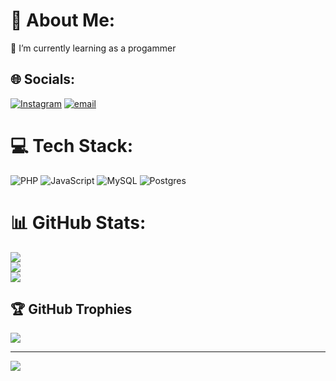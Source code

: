 # 💫 About Me:
🔭 I’m currently learning as a progammer


## 🌐 Socials:
[![Instagram](https://img.shields.io/badge/Instagram-%23E4405F.svg?logo=Instagram&logoColor=white)](https://instagram.com/https://www.instagram.com/achmadqt/) [![email](https://img.shields.io/badge/Email-D14836?logo=gmail&logoColor=white)](mailto:achmadhabibu@gmail.com) 

# 💻 Tech Stack:
![PHP](https://img.shields.io/badge/php-%23777BB4.svg?style=for-the-badge&logo=php&logoColor=white) ![JavaScript](https://img.shields.io/badge/javascript-%23323330.svg?style=for-the-badge&logo=javascript&logoColor=%23F7DF1E) ![MySQL](https://img.shields.io/badge/mysql-4479A1.svg?style=for-the-badge&logo=mysql&logoColor=white) ![Postgres](https://img.shields.io/badge/postgres-%23316192.svg?style=for-the-badge&logo=postgresql&logoColor=white)
# 📊 GitHub Stats:
![](https://github-readme-stats.vercel.app/api?username=achmad-gg&theme=dark&hide_border=false&include_all_commits=false&count_private=false)<br/>
![](https://nirzak-streak-stats.vercel.app/?user=achmad-gg&theme=dark&hide_border=false)<br/>
![](https://github-readme-stats.vercel.app/api/top-langs/?username=achmad-gg&theme=dark&hide_border=false&include_all_commits=false&count_private=false&layout=compact)

## 🏆 GitHub Trophies
![](https://github-profile-trophy.vercel.app/?username=achmad-gg&theme=monokai&no-frame=false&no-bg=true&margin-w=4)

---
[![](https://visitcount.itsvg.in/api?id=achmad-gg&icon=0&color=0)](https://visitcount.itsvg.in)

<!-- Proudly created with GPRM ( https://gprm.itsvg.in ) -->
